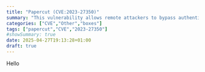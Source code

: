 ```yaml
---
title: "Papercut (CVE:2023-27350)"
summary: "This vulnerability allows remote attackers to bypass authentication on affected installations of PaperCut NG 22.0.5 (Build 63914). Authentication is not required to exploit this vulnerability. The specific flaw exists within the SetupCompleted class. The issue results from improper access control. An attacker can leverage this vulnerability to bypass authentication and execute arbitrary code in the context of SYSTEM. Was ZDI-CAN-18987."
categories: ["CVE","Other","boxes"]
tags: ["papercut","CVE","2023-27350"]
#showSummary: true
date: 2025-04-27T19:13:28+01:00
draft: true
---
```

Hello